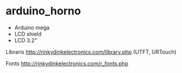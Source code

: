 # arduino_horno
- Arduino mega
- LCD shield
- LCD 3.2"

Libraris
http://rinkydinkelectronics.com/library.php (UTFT, URTouch)

Fonts http://rinkydinkelectronics.com/r_fonts.php
